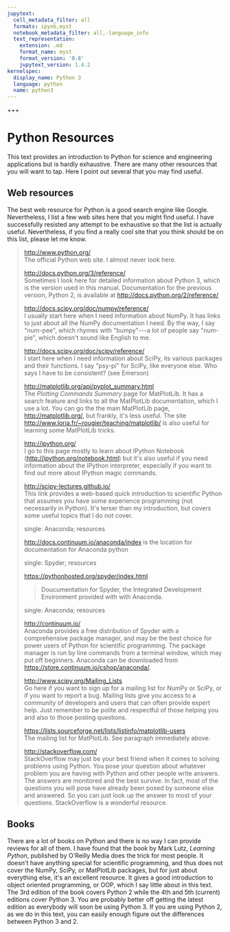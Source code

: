 ```yaml
---
jupytext:
  cell_metadata_filter: all
  formats: ipynb,myst
  notebook_metadata_filter: all,-language_info
  text_representation:
    extension: .md
    format_name: myst
    format_version: '0.8'
    jupytext_version: 1.4.2
kernelspec:
  display_name: Python 3
  language: python
  name: python3
---
```




+++



Python Resources
================

This text provides an introduction to Python for science and engineering
applications but is hardly exhaustive. There are many other resources
that you will want to tap. Here I point out several that you may find
useful.

Web resources
-------------

The best web resource for Python is a good search engine like Google.
Nevertheless, I list a few web sites here that you might find useful. I
have successfully resisted any attempt to be exhaustive so that the list
is actually useful. Nevertheless, if you find a really cool site that
you think should be on this list, please let me know.

> <http://www.python.org/>  
> The official Python web site. I almost never look here.
>
> <http://docs.python.org/3/reference/>  
> Sometimes I look here for detailed information about Python 3, which
> is the version used in this manual. Documentation for the previous
> version, Python 2, is available at
> <http://docs.python.org/2/reference/>
>
> <http://docs.scipy.org/doc/numpy/reference/>  
> I usually start here when I need information about NumPy. It has links
> to just about all the NumPy documentation I need. By the way, I say
> "num-pee", which rhymes with "bumpy"---a lot of people say "num-pie",
> which doesn't sound like English to me.
>
> <http://docs.scipy.org/doc/scipy/reference/>  
> I start here when I need information about SciPy, its various packages
> and their functions. I say "psy-pi" for SciPy, like everyone else. Who
> says I have to be consistent? (see Emerson)
>
> <http://matplotlib.org/api/pyplot_summary.html>  
> The *Plotting Commands Summary* page for MatPlotLib. It has a search
> feature and links to all the MatPlotLib documentation, which I use a
> lot. You can go the the main MatPlotLib page,
> <http://matplotlib.org/>, but frankly, it's less useful. The site
> <http://www.loria.fr/~rougier/teaching/matplotlib/> is also useful for
> learning some MatPlotLib tricks.
>
> <http://ipython.org/>  
> I go to this page mostly to learn about IPython Notebook
> (<http://ipython.org/notebook.html>) but it's also useful if you need
> information about the IPython interpreter, especially if you want to
> find out more about IPython magic commands.
>
> <http://scipy-lectures.github.io/>  
> This link provides a web-based quick introduction to scientific Python
> that assumes you have some experience programming (not necessarily in
> Python). It's terser than my introduction, but covers some useful
> topics that I do not cover.
>
> single: Anaconda; resources
>
> <http://docs.continuum.io/anaconda/index> is the location for
> documentation for Anaconda python
>
> single: Spyder; resources
>
> <https://pythonhosted.org/spyder/index.html>
>
> > Doucumentation for Spyder, the Integrated Development Environment
> > provided with with Anaconda.
>
> single: Anaconda; resources
>
> <http://continuum.io/>  
> Anaconda provides a free distribution of Spyder with a comprehensive
> package manager, and may be the best choice for power users of Python
> for scientific programming. The package manager is run by line
> commands from a terminal window, which may put off beginners. Anaconda
> can be downloaded from <https://store.continuum.io/cshop/anaconda/>.
>
> <http://www.scipy.org/Mailing_Lists>  
> Go here if you want to sign up for a mailing list for NumPy or SciPy,
> or if you want to report a bug. Mailing lists give you access to a
> community of developers and users that can often provide expert help.
> Just remember to be polite and respectful of those helping you and
> also to those posting questions.
>
> <https://lists.sourceforge.net/lists/listinfo/matplotlib-users>  
> The mailing list for MatPlotLib. See paragraph immediately above.
>
> <http://stackoverflow.com/>  
> StackOverflow may just be your best friend when it comes to solving
> problems using Python. You pose your question about whatever problem
> you are having with Python and other people write answers. The answers
> are monitored and the best survive. In fact, most of the questions you
> will pose have already been posed by someone else and answered. So you
> can just look up the answer to most of your questions. StackOverflow
> is a wonderful resource.

Books
-----

There are a lot of books on Python and there is no way I can provide
reviews for all of them. I have found that the book by Mark Lutz,
*Learning Python*, published by O'Reilly Media does the trick for most
people. It doesn't have anything special for scientific programming, and
thus does not cover the NumPy, SciPy, or MatPlotLib packages, but for
just about everything else, it's an excellent resource. It gives a good
introduction to object oriented programming, or OOP, which I say little
about in this text. The 3rd edition of the book covers Python 2 while
the 4th and 5th (current) editions cover Python 3. You are probably
better off getting the latest edition as everybody will soon be using
Python 3. If you are using Python 2, as we do in this text, you can
easily enough figure out the differences between Python 3 and 2.
